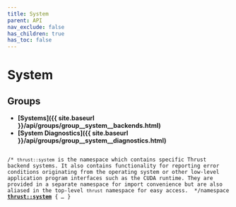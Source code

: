```yaml
---
title: System
parent: API
nav_exclude: false
has_children: true
has_toc: false
---
```


# System

## Groups

* **[Systems]({{ site.baseurl }}/api/groups/group__system__backends.html)**
* **[System Diagnostics]({{ site.baseurl }}/api/groups/group__system__diagnostics.html)**

<code class="doxybook">
<span class="doxybook-comment">/* <code>thrust::system</code> is the namespace which contains specific Thrust backend systems. It also contains functionality for reporting error conditions originating from the operating system or other low-level application program interfaces such as the CUDA runtime. They are provided in a separate namespace for import convenience but are also aliased in the top-level <code>thrust</code> namespace for easy access.  */</span><span>namespace <b><a href="{{ site.baseurl }}/api/namespaces/namespacethrust_1_1system.html">thrust::system</a></b> { <i>…</i> }</span>
</code>

